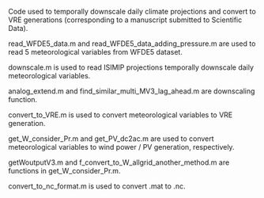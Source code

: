 Code used to temporally downscale daily climate projections and convert to VRE generations (corresponding to a manuscript submitted to Scientific Data).

read_WFDE5_data.m and read_WFDE5_data_adding_pressure.m are used to read 5 meteorological variables from WFDE5 dataset.

downscale.m is used to read ISIMIP projections temporally downscale daily meteorological variables.

analog_extend.m and find_similar_multi_MV3_lag_ahead.m are downscaling function.

convert_to_VRE.m is used to convert meteorological variables to VRE generation.

get_W_consider_Pr.m and get_PV_dc2ac.m are used to convert meteorological variables to wind power / PV generation, respectively. 

getWoutputV3.m and f_convert_to_W_allgrid_another_method.m are functions in get_W_consider_Pr.m.

convert_to_nc_format.m is used to convert .mat to .nc.




